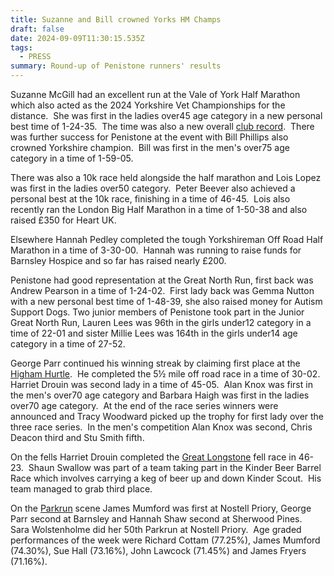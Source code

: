 ```yaml
---
title: Suzanne and Bill crowned Yorks HM Champs
draft: false
date: 2024-09-09T11:30:15.535Z
tags:
  - PRESS
summary: Round-up of Penistone runners' results
---
```

Suzanne McGill had an excellent run at the Vale of York Half Marathon which also acted as the 2024 Yorkshire Vet Championships for the distance.  She was first in the ladies over45 age category in a new personal best time of 1-24-35.  The time was also a new overall [club record](https://results.pfrac.co.uk/records/).  There was further success for Penistone at the event with Bill Phillips also crowned Yorkshire champion.  Bill was first in the men's over75 age category in a time of 1-59-05.  

There was also a 10k race held alongside the half marathon and Lois Lopez was first in the ladies over50 category.  Peter Beever also achieved a personal best at the 10k race, finishing in a time of 46-45.  Lois also recently ran the London Big Half Marathon in a time of 1-50-38 and also raised £350 for Heart UK.

Elsewhere Hannah Pedley completed the tough Yorkshireman Off Road Half Marathon in a time of 3-30-00.  Hannah was running to raise funds for Barnsley Hospice and so far has raised nearly £200.

Penistone had good representation at the Great North Run, first back was Andrew Pearson in a time of 1-24-02.  First lady back was Gemma Nutton with a new personal best time of 1-48-39, she also raised money for Autism Support Dogs. Two junior members of Penistone took part in the Junior Great North Run, Lauren Lees was 96th in the girls under12 category in a time of 22-01 and sister Millie Lees was 164th in the girls under14 age category in a time of 27-52.

George Parr continued his winning streak by claiming first place at the [Higham Hurtle](https://results.pfrac.co.uk/championship-2024/higham-hurtle).  He completed the 5½ mile off road race in a time of 30-02.  Harriet Drouin was second lady in a time of 45-05.  Alan Knox was first in the men's over70 age category and Barbara Haigh was first in the ladies over70 age category.  At the end of the race series winners were announced and Tracy Woodward picked up the trophy for first lady over the three race series.  In the men's competition Alan Knox was second, Chris Deacon third and Stu Smith fifth.

On the fells Harriet Drouin completed the [Great Longstone](https://results.pfrac.co.uk/fell-league-2024/great-longstone) fell race in 46-23.  Shaun Swallow was part of a team taking part in the Kinder Beer Barrel Race which involves carrying a keg of beer up and down Kinder Scout.  His team managed to grab third place.

On the [Parkrun](https://results.pfrac.co.uk/parkrun-2024/2024-09-07) scene James Mumford was first at Nostell Priory, George Parr second at Barnsley and Hannah Shaw second at Sherwood Pines.  Sara Wolstenholme did her 50th Parkrun at Nostell Priory.  Age graded performances of the week were Richard Cottam (77.25%), James Mumford (74.30%), Sue Hall (73.16%), John Lawcock (71.45%) and James Fryers (71.16%).